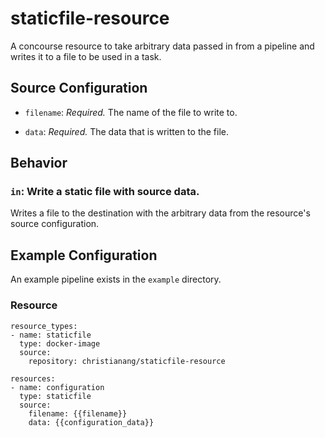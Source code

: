 # staticfile-resource
A concourse resource to take arbitrary data passed in from a pipeline and writes
it to a file to be used in a task.

## Source Configuration

* `filename`: *Required.* The name of the file to write to.

* `data`: *Required.* The data that is written to the file.

## Behavior

### `in`: Write a static file with source data.

Writes a file to the destination with the arbitrary data from the resource's
source configuration.

## Example Configuration

An example pipeline exists in the `example` directory.

### Resource

```
resource_types:
- name: staticfile
  type: docker-image
  source:
    repository: christianang/staticfile-resource

resources:
- name: configuration
  type: staticfile
  source:
    filename: {{filename}}
    data: {{configuration_data}}
```
